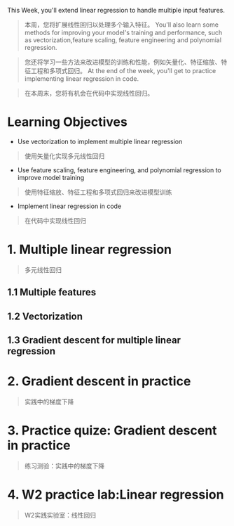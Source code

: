 This Week, you'll extend linear regression to handle multiple input features. 

> 本周，您将扩展线性回归以处理多个输入特征。
You'll also learn some methods for improving your model's training and performance, such as vectorization,feature scaling, feature engineering and polynomial regression.

> 您还将学习一些方法来改进模型的训练和性能，例如矢量化、特征缩放、特征工程和多项式回归。
At the end of the week, you'll get to practice implementing linear regression in code.

> 在本周末，您将有机会在代码中实现线性回归。

# Learning Objectives

- Use vectorization to implement multiple linear regression

> 使用矢量化实现多元线性回归

- Use feature scaling, feature engineering, and polynomial regression to improve model training

> 使用特征缩放、特征工程和多项式回归来改进模型训练

- Implement linear regression in code

> 在代码中实现线性回归

# 1. Multiple linear regression
> 多元线性回归
## 1.1 Multiple features

## 1.2 Vectorization

## 1.3 Gradient descent for multiple linear regression


# 2. Gradient descent in practice
> 实践中的梯度下降



# 3. Practice quize: Gradient descent in practice 
> 练习测验：实践中的梯度下降

# 4. W2 practice lab:Linear regression
> W2实践实验室：线性回归